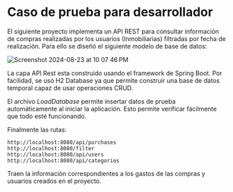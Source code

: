 # Caso de prueba para desarrollador

El siguiente proyecto implementa un API REST para consultar información de compras realizadas por los usuarios (Inmobiliarias) filtradas por fecha de realización.
Para ello se diseñó el siguiente modelo de base de datos:

![Screenshot 2024-08-23 at 10 07 46 PM](https://github.com/user-attachments/assets/f2d1b683-0d19-4741-8e24-b7fde7c2af57)

La capa API Rest esta construido usando el framework de Spring Boot. Por facilidad, se usó H2 Database ya que permite construir una base de datos temporal capaz de usar 
operaciones CRUD.

El archivo *LoadDatabase* permite insertar datos de prueba automáticamente al iniciar la aplicación. Esto permite verificar fácilmente que todo esté funcionando.

Finalmente las rutas: 
```
http://localhost:8080/api/purchases
http://localhost:8080/filter
http://localhost:8080/api/users
http://localhost:8080/api/categories
```
Traen la información correspondientes a los gastos de las compras y usuarios creados en el proyecto.
